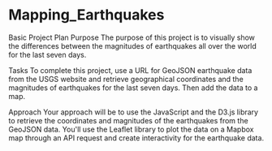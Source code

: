 # Mapping_Earthquakes

Basic Project Plan
Purpose
The purpose of this project is to visually show the differences between the magnitudes of earthquakes all over the world for the last seven days.

Tasks
To complete this project, use a URL for GeoJSON earthquake data from the USGS website and retrieve geographical coordinates and the magnitudes of earthquakes for the last seven days. Then add the data to a map.

Approach
Your approach will be to use the JavaScript and the D3.js library to retrieve the coordinates and magnitudes of the earthquakes from the GeoJSON data. You'll use the Leaflet library to plot the data on a Mapbox map through an API request and create interactivity for the earthquake data.
